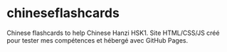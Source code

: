 # chineseflashcards
Chinese flashcards to help Chinese Hanzi HSK1. Site HTML/CSS/JS créé pour tester mes compétences et hébergé avec GitHub Pages.
